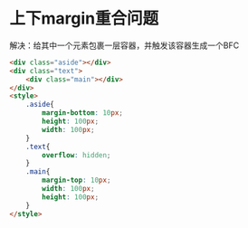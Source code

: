 # 上下margin重合问题

解决：给其中一个元素包裹一层容器，并触发该容器生成一个BFC

```html
<div class="aside"></div>
<div class="text">
    <div class="main"></div>
</div>
<style>
    .aside{
        margin-bottom: 10px;
        height: 100px;
        width: 100px;
    }
    .text{
        overflow: hidden;
    }
    .main{
        margin-top: 10px;
        width: 100px;
        height: 100px;
    }
</style>
```

